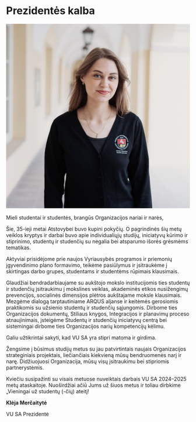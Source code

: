# Prezidentės kalba

![Klėja Merčaitytė](./public/img/people/kleja-mercaityte.jpg)

<!-- SECTION:presidents-letter:START -->
Mieli studentai ir studentės, brangūs Organizacijos nariai ir narės,  
 
Šie, 35-ieji metai Atstovybei buvo kupini pokyčių. O pagrindinės šių metų veiklos kryptys ir darbai buvo apie individualiųjų studijų, iniciatyvų kūrimo ir stiprinimo, studentų ir studenčių su negalia bei atsparumo išorės grėsmėms tematikas. 
    
Aktyviai prisidėjome prie naujos Vyriausybės programos ir priemonių įgyvendinimo plano formavimo, teikėme pasiūlymus ir įsitraukėme į skirtingas darbo grupes,  studentams ir studentėms rūpimais klausimais.

Glaudžiai bendradarbiaujame su aukštojo mokslo institucijomis ties studentų ir studenčių įsitraukimu į mokslines veiklas, akademinės etikos nusižengimų prevencijos, socialinės dimensijos plėtros aukštajame moksle klausimais. Mezgėme dialogą tarptautiniame ARQUS aljanse ir keitėmės gerosiomis praktikomis su užsienio studentų ir studenčių sąjungomis. Dirbome ties Organizacijos dokumentų, Stiliaus knygos, Integracijos ir planavimų proceso atnaujinimais, įsteigėme Studentų  ir studenčių iniciatyvų centrą bei sistemingai dirbome ties Organizacijos narių kompetencijų kėlimu. 
 
Galiu užtikrintai sakyti, kad VU SA yra stipri matoma ir girdima. 
 
Žengsime į būsimus studijų metus su jau patvirtintais naujais Organizacijos strateginiais projektais, liečiančiais kiekvieną mūsų bendruomenės narį ir narę. Didžiuojuosi Organizacija, mūsų visų įsitraukimu bei stipriomis partnerystėmis.  
 
Kviečiu susipažinti su visais metuose nuveiktais darbais VU SA 2024–2025 metų ataskaitoje. Nuoširdžiai ačiū Jums už šiuos metus ir toliau dirbkime „Vieningai už studentų (-čių) ateitį! 
 
**Klėja Merčaitytė** 

VU SA Prezidentė
<!-- SECTION:presidents-letter:END --> 
